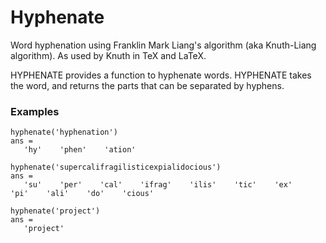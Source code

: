 Hyphenate
=========

Word hyphenation using Franklin Mark Liang's algorithm (aka Knuth-Liang algorithm). As used by Knuth in TeX and LaTeX.

HYPHENATE provides a function to hyphenate words. HYPHENATE takes the word, and returns the parts that can be separated by hyphens.

### Examples ###

    hyphenate('hyphenation')
    ans =
       'hy'    'phen'    'ation'

    hyphenate('supercalifragilisticexpialidocious')
    ans =
       'su'    'per'    'cal'    'ifrag'    'ilis'    'tic'    'ex'    'pi'    'ali'    'do'    'cious'

    hyphenate('project')
    ans =
       'project'

